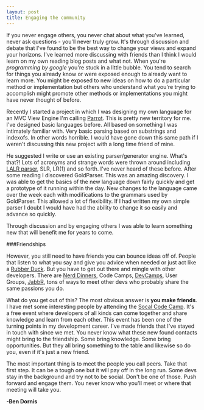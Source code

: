 ```yaml
---
layout: post
title: Engaging the community
---
```

If you never engage others, you never chat about what you've learned, never ask questions - you'll never truly grow. It's through discussion and debate that I've found to be the best way to change your views and expand your horizons. I've learned more discussing with friends than I think I would learn on my own reading blog posts and what not. When you're <em>programming by google</em> you're stuck in a little bubble. You tend to search for things you already know or were exposed enough to already want to learn more. You might be exposed to new ideas on how to do a particular method or implementation but others who understand what you're trying to accomplish might promote other methods or implementations you might have never thought of before.

Recently I started a project in which I was designing my own language for an MVC View Engine I'm calling <a href="http://thisisparrot.com">Parrot</a>. This is pretty new territory for me. I've designed basic languages before. All based on something I was intimately familiar with. Very basic parsing based on substrings and indexofs. In other words horrible. I would have gone down this same path if I weren't discussing this new project with a long time friend of mine.

He suggested I write or use an existing parser/generator engine. What's that?! Lots of acronyms and strange words were thrown around including <a href="http://en.wikipedia.org/wiki/LALR_parser_generator">LALR parser</a>, SLR, LR(1) and so forth. I've never heard of these before. After some reading I discovered GoldParser. This was an amazing discovery. I was able to get the basics of the new language down fairly quickly and get a prototype of it running within the day. New changes to the language came over the week each with modifications to the grammars used by GoldParser. This allowed a lot of flexibility. If I had written my own simple parser I doubt I would have had the ability to change it so easily and advance so quickly.

Through discussion and by engaging others I was able to learn something new that will benefit me for years to come.

###Friendships

However, you still need to have friends you can bounce ideas off of. People that listen to what you say and give you advice when needed or just act like a <a href="http://en.wikipedia.org/wiki/Rubber_duck_debugging">Rubber Duck</a>. But you have to get out there and mingle with other developers. There are <a href="http://www.nerddinner.com/">Nerd Dinners</a>, Code Camps, <a href="http://www.devcamps.ms/">DevCamps</a>, User Groups, <a href="http://jabbr.net">JabbR</a>, tons of ways to meet other devs who probably share the same passions you do. 

What do you get out of this? The most obvious answer is <strong>you make friends</strong>. I have met some interesting people by attending the <a href="http://www.socalcodecamp.com/">Socal Code Camp</a>. It's a free event where developers of all kinds can come together and share knowledge and learn from each other. This event has been one of the turning points in my development career. I've made friends that I've stayed in touch with since we met. You never know what these new found contacts might bring to the friendship. Some bring knowledge. Some bring opportunities. But they all bring something to the table and likewise so do you, even if it's just a new friend. 

The most important thing is to meet the people you call peers. Take that first step. It can be a tough one but it will pay off in the long run. Some devs stay in the background and try not to be social. Don't be one of those. Push forward and engage them. You never know who you'll meet or where that meeting will take you.

<strong>-Ben Dornis</strong>